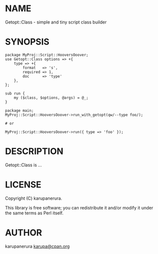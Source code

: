 # NAME

Getopt::Class - simple and tiny script class builder

# SYNOPSIS

    package MyProj::Script::HooversOoover;
    use Getopt::Class options => +{
        type => +{
            format   => 's',
            required => 1,
            doc      => 'type'
        },
    };

    sub run {
        my ($class, $options, @args) = @_;
    }

    package main;
    MyProj::Script::HooversOoover->run_with_getopt(qw/--type foo/);

    # or

    MyProj::Script::HooversOoover->run({ type => 'foo' });

# DESCRIPTION

Getopt::Class is ...

# LICENSE

Copyright (C) karupanerura.

This library is free software; you can redistribute it and/or modify
it under the same terms as Perl itself.

# AUTHOR

karupanerura <karupa@cpan.org>
